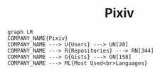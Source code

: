<h1 align="center">Pixiv</h1>

```mermaid
graph LR
COMPANY_NAME{Pixiv}
COMPANY_NAME ---> U{Users} ---> UN[20]
COMPANY_NAME ---> R{Repositories} ---> RN[344]
COMPANY_NAME ---> G{Gists} ---> GN[158]
COMPANY_NAME ---> ML{Most Used<br>Languages}
```
